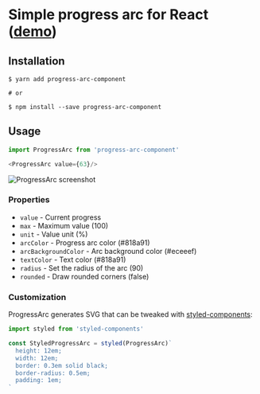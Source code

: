 # Simple progress arc for React ([demo](http://szastupov.github.io/progress-arc-component))

## Installation

    $ yarn add progress-arc-component

    # or

    $ npm install --save progress-arc-component

## Usage

```javascript
import ProgressArc from 'progress-arc-component'

<ProgressArc value={63}/>
```

![ProgressArc screenshot](http://i.imgur.com/vgxgdi9.png)

### Properties

- `value` - Current progress
- `max` - Maximum value (100)
- `unit` - Value unit (%)
- `arcColor` - Progress arc color (#818a91)
- `arcBackgroundColor` - Arc background color (#eceeef)
- `textColor` - Text color (#818a91)
- `radius` - Set the radius of the arc (90)
- `rounded` - Draw rounded corners (false)

### Customization

ProgressArc generates SVG that can be tweaked with [styled-components][1]:

```javascript
import styled from 'styled-components'

const StyledProgressArc = styled(ProgressArc)`
  height: 12em;
  width: 12em;
  border: 0.3em solid black;
  border-radius: 0.5em;
  padding: 1em;
`
```

[1]: https://github.com/styled-components/styled-components
